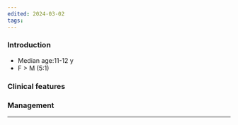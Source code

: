 ```yaml
---
edited: 2024-03-02
tags:
---
```

### Introduction
- Median age:11-12 y
- F > M (5:1)
### Clinical features

### Management



---
